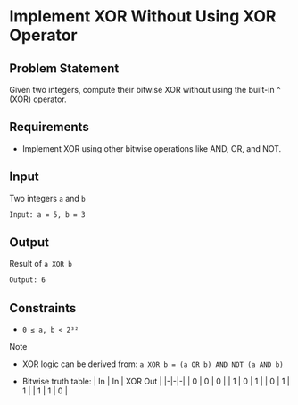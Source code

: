 # Implement XOR Without Using XOR Operator

## Problem Statement

Given two integers, compute their bitwise XOR without using the built-in `^` (XOR) operator.

## Requirements

- Implement XOR using other bitwise operations like AND, OR, and NOT.

## Input

Two integers `a` and `b`

```bash
Input: a = 5, b = 3
```

## Output

Result of `a XOR b`

```bash
Output: 6
```

## Constraints

- `0 ≤ a, b < 2³²`

> [!NOTE]
>
> - XOR logic can be derived from: `a XOR b = (a OR b) AND NOT (a AND b)`
>
> - Bitwise truth table:
> | In | In | XOR Out |
> |-|-|-|
> | 0 | 0 | 0 |
> | 1 | 0 | 1 |
> | 0 | 1 | 1 |
> | 1 | 1 | 0 |
